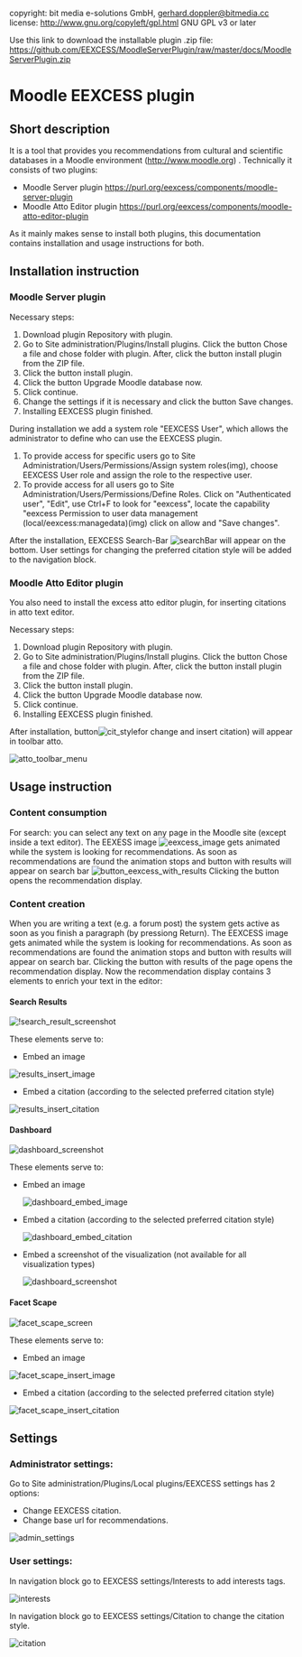 copyright:   bit media e-solutions GmbH, gerhard.doppler@bitmedia.cc  
license:     http://www.gnu.org/copyleft/gpl.html GNU GPL v3 or later

Use this link to download the installable plugin .zip file: https://github.com/EEXCESS/MoodleServerPlugin/raw/master/docs/MoodleServerPlugin.zip

# Moodle EEXCESS plugin
## Short description
It is a tool that provides you recommendations from cultural and scientific databases in a Moodle environment (http://www.moodle.org) .
Technically it consists of two plugins:

* Moodle Server plugin  https://purl.org/eexcess/components/moodle-server-plugin
* Moodle Atto Editor plugin https://purl.org/eexcess/components/moodle-atto-editor-plugin

As it mainly makes sense to install both plugins, this documentation contains installation and usage instructions for both.

## Installation instruction
### Moodle Server plugin
Necessary steps:

1. Download plugin Repository with plugin.
2. Go to Site administration/Plugins/Install plugins. Click the button Chose a file and chose folder with plugin. After, click the button install plugin from the ZIP file.
3. Click the button install plugin.
4. Click the button Upgrade Moodle database now.
5. Click continue.
6. Change the settings if it is necessary and click the button Save changes.
7. Installing EEXCESS plugin finished.


During installation we add a system role "EEXCESS User", which allows the administrator to define who can use the EEXCESS plugin.


1. To provide access for specific users go to Site Administration/Users/Permissions/Assign system roles(img), choose EEXCESS User role and assign the role to the respective user.
2. To provide access for all users go to Site Administration/Users/Permissions/Define Roles. Click on "Authenticated user", "Edit", use Ctrl+F to look for "eexcess", locate the capability "eexcess Permission to user data management (local/eexcess:managedata)(img) click on allow and "Save changes".


After the installation, EEXCESS Search-Bar ![searchBar](https://raw.githubusercontent.com/EEXCESS/MoodleServerPlugin/master/docs/searchBar.png)  will appear on the bottom. 
User settings for changing the preferred citation style will be added to the navigation block.

### Moodle Atto Editor plugin
You also need to install the excess atto editor plugin, for inserting citations in atto text editor.

Necessary steps:

1. Download plugin Repository with plugin.
2. Go to Site administration/Plugins/Install plugins. Click the button Chose a file and chose folder with plugin. After, click the button install plugin from the ZIP file.
3. Click the button install plugin.
4. Click the button Upgrade Moodle database now.
5. Click continue.
6. Installing EEXCESS plugin finished.

After installation, button![cit_style](https://raw.githubusercontent.com/EEXCESS/MoodleServerPlugin/master/docs/atto_toolbar_menu_select_cit_style.png)for change and insert citation) will appear in toolbar atto.

![atto_toolbar_menu](https://raw.githubusercontent.com/EEXCESS/MoodleServerPlugin/master/docs/button-change-cit-style.png)

## Usage instruction
### Content consumption
For search: you can select any text on any page in the Moodle site (except inside a text editor). The EEXESS image ![eexcess_image](https://raw.githubusercontent.com/EEXCESS/MoodleServerPlugin/master/docs/eexcess-image1.png) gets animated while the system is looking for recommendations. As soon as recommendations are found the animation stops and button with results will appear on search bar ![button_eexcess_with_results](https://raw.githubusercontent.com/EEXCESS/MoodleServerPlugin/master/docs/searchBar-results.png) Clicking the button opens the recommendation display.
### Content creation
When you are writing a text (e.g. a forum post) the system gets active as soon as you finish a paragraph (by pressiong Return). The EEXCESS image gets animated while the system is looking for recommendations. As soon as recommendations are found the animation stops and button with results will appear on search bar.
Clicking the button with results of the page opens the recommendation display. 
Now the recommendation display contains 3 elements to enrich your text in the editor:

#### Search Results
![!search_result_screenshot](https://raw.githubusercontent.com/EEXCESS/MoodleServerPlugin/master/docs/searchBar-results-enrich-text1.png)

These elements serve to:

* Embed an image

 ![results_insert_image](https://raw.githubusercontent.com/EEXCESS/MoodleServerPlugin/master/docs/searchBar-results-insert-image.png)
* Embed a citation (according to the selected preferred citation style)

 ![results_insert_citation](https://raw.githubusercontent.com/EEXCESS/MoodleServerPlugin/master/docs/searchBar-results-insert-citation.png)
#### Dashboard
![dashboard_screenshot](https://raw.githubusercontent.com/EEXCESS/MoodleServerPlugin/master/docs/searchBar-dashboard-enrich-text.png)

These elements serve to:

* Embed an image 
 
  ![dashboard_embed_image](https://raw.githubusercontent.com/EEXCESS/MoodleServerPlugin/master/docs/searchBar-dashboard-insert-image.png)
* Embed a citation (according to the selected preferred citation style)

  ![dashboard_embed_citation](https://raw.githubusercontent.com/EEXCESS/MoodleServerPlugin/master/docs/searchBar-dashboard-insert-citation.png)
* Embed a screenshot of the visualization (not available for all visualization types)
 
  ![dashboard_screenshot](https://raw.githubusercontent.com/EEXCESS/MoodleServerPlugin/master/docs/searchBar-dashboard-enrich-text-insert-screenshot.png)
#### Facet Scape
![facet_scape_screen](https://raw.githubusercontent.com/EEXCESS/MoodleServerPlugin/master/docs/searchBar-facet-scape-enrich-text.png)

These elements serve to:

* Embed an image
 
 ![facet_scape_insert_image](https://raw.githubusercontent.com/EEXCESS/MoodleServerPlugin/master/docs/searchBar-facet-scape-insert-image.png)
* Embed a citation (according to the selected preferred citation style)
 
 ![facet_scape_insert_citation](https://raw.githubusercontent.com/EEXCESS/MoodleServerPlugin/master/docs/searchBar-facet-scape-insert-citation.png)

## Settings
### Administrator settings:
Go to Site administration/Plugins/Local plugins/EEXCESS settings has 2 options:

* Change EEXCESS citation.
* Change base url for recommendations.

![admin_settings](https://raw.githubusercontent.com/EEXCESS/MoodleServerPlugin/master/docs/EEXCESS_admin_settings.png)

### User settings:
In navigation block go to EEXCESS settings/Interests to add interests tags.

![interests](https://raw.githubusercontent.com/EEXCESS/MoodleServerPlugin/master/docs/EEXCESS_user_interests_settings.png)

In navigation block go to EEXCESS settings/Citation to change the citation style.

![citation](https://raw.githubusercontent.com/EEXCESS/MoodleServerPlugin/master/docs/EEXCESS_user_settings.png)

